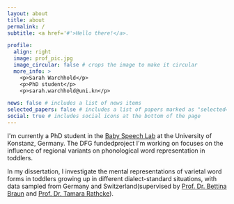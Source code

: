 ```yaml
---
layout: about
title: about
permalink: /
subtitle: <a href='#'>Hello there!</a>.

profile:
  align: right
  image: prof_pic.jpg
  image_circular: false # crops the image to make it circular
  more_info: >
    <p>Sarah Warchhold</p>
    <p>PhD student</p>
    <p>sarah.warchhold@uni.kn</p>

news: false # includes a list of news items
selected_papers: false # includes a list of papers marked as "selected={true}"
social: true # includes social icons at the bottom of the page
---
```


I'm currently a PhD student in the [Baby Speech Lab](https://www.ling.uni-konstanz.de/bsl/angebote-fuer-zu-hause/babylab-app/) at the University of Konstanz, Germany. The DFG fundedproject I'm working on focuses on the influence of regional variants on phonological word representation in toddlers.

In my dissertation, I investigate the mental representations of varietal word forms in toddlers growing up in different dialect-standard situations, with data sampled from Germany and Switzerland(supervised by [Prof. Dr. Bettina Braun](https://www.ling.uni-konstanz.de/braun-zinn/prof-dr-bettina-braun/) and [Prof. Dr. Tamara Rathcke](https://tamara-rathcke.github.io/)).
